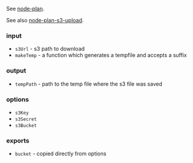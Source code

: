 See [node-plan](https://github.com/superjoe30/node-plan).

See also [node-plan-s3-upload](https://github.com/superjoe30/node-plan-s3-upload).

### input

  * `s3Url` - s3 path to download
  * `makeTemp` - a function which generates a tempfile and accepts a suffix

### output

  * `tempPath` - path to the temp file where the s3 file was saved

### options

  * `s3Key`
  * `s3Secret`
  * `s3Bucket`

### exports

  * `bucket` - copied directly from options
